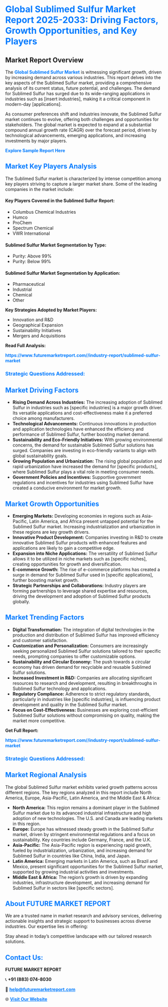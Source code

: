 <h1 style="color: #007BFF;">Global Sublimed Sulfur Market Report 2025-2033: Driving Factors, Growth Opportunities, and Key Players</h1>

<section id="overview">
<h2>Market Report Overview</h2>
<p>The <a href="https://www.futuremarketreport.com//industry-report/sublimed-sulfur-market" style="color: #007BFF; text-decoration: none;"><strong>Global Sublimed Sulfur Market</strong></a> is witnessing significant growth, driven by increasing demand across various industries. This report delves into the key aspects of the Sublimed Sulfur market, providing a comprehensive analysis of its current status, future potential, and challenges. The demand for Sublimed Sulfur has surged due to its wide-ranging applications in industries such as [insert industries], making it a critical component in modern-day [applications].</p>
<p>As consumer preferences shift and industries innovate, the Sublimed Sulfur market continues to evolve, offering both challenges and opportunities for stakeholders. The global market is expected to expand at a substantial compound annual growth rate (CAGR) over the forecast period, driven by technological advancements, emerging applications, and increasing investments by major players.</p>
</section>

<section id="overview">
<p><a href="https://www.futuremarketreport.com//request-sample/reportId=92610" style="color: #007BFF; text-decoration: none;"><strong>Explore Sample Report Here</strong></a></p>
</section>

<section id="key-players">
<h2 style="color: #007BFF;">Market Key Players Analysis</h2>
<p>The Sublimed Sulfur market is characterized by intense competition among key players striving to capture a larger market share. Some of the leading companies in the market include:</p>
<h4>Key Players Covered in the Sublimed Sulfur Report:</h4>
<ul><li>Columbus Chemical Industries</li><li>Humco</li><li>ProChem</li><li>Spectrum Chemical</li><li>VWR International</li></ul>
<h4>Sublimed Sulfur Market Segmentation by Type:</h4>
<ul><li>Purity: Above 99%</li><li>Purity: Below 99%</li></ul>

<h4>Sublimed Sulfur Market Segmentation by Application:</h4>
<ul><li>Pharmaceutical</li><li>Industrial</li><li>Chemical</li><li>Other</li></ul>
<p><strong>Key Strategies Adopted by Market Players:</strong></p>
<ul>
<li>Innovation and R&D</li>
<li>Geographical Expansion</li>
<li>Sustainability Initiatives</li>
<li>Mergers and Acquisitions</li>
</ul>
</section>

<section>
<p><strong>Read Full Analysis: </strong></p><a href="https://www.futuremarketreport.com//industry-report/sublimed-sulfur-market" style="color: #007BFF; text-decoration: none;"><strong>https://www.futuremarketreport.com//industry-report/sublimed-sulfur-market</strong></a>
<h3 style="color: #007BFF;">Strategic Questions Addressed:</h3>
</section>

<section id="driving-factors">
<h2 style="color: #007BFF;">Market Driving Factors</h2>
<ul>
<li><strong>Rising Demand Across Industries:</strong> The increasing adoption of Sublimed Sulfur in industries such as [specific industries] is a major growth driver. Its versatile applications and cost-effectiveness make it a preferred choice among manufacturers.</li>
<li><strong>Technological Advancements:</strong> Continuous innovations in production and application technologies have enhanced the efficiency and performance of Sublimed Sulfur, further boosting market demand.</li>
<li><strong>Sustainability and Eco-Friendly Initiatives:</strong> With growing environmental concerns, the demand for sustainable Sublimed Sulfur solutions has surged. Companies are investing in eco-friendly variants to align with global sustainability goals.</li>
<li><strong>Growing Population and Urbanization:</strong> The rising global population and rapid urbanization have increased the demand for [specific products], where Sublimed Sulfur plays a vital role in meeting consumer needs.</li>
<li><strong>Government Policies and Incentives:</strong> Supportive government regulations and incentives for industries using Sublimed Sulfur have created a conducive environment for market growth.</li>
</ul>
</section>

<section id="growth-opportunities">
<h2 style="color: #007BFF;">Market Growth Opportunities</h2>
<ul>
<li><strong>Emerging Markets:</strong> Developing economies in regions such as Asia-Pacific, Latin America, and Africa present untapped potential for the Sublimed Sulfur market. Increasing industrialization and urbanization in these regions are key growth drivers.</li>
<li><strong>Innovative Product Development:</strong> Companies investing in R&D to create innovative Sublimed Sulfur products with enhanced features and applications are likely to gain a competitive edge.</li>
<li><strong>Expansion into Niche Applications:</strong> The versatility of Sublimed Sulfur allows it to be utilized in niche markets such as [specific niches], creating opportunities for growth and diversification.</li>
<li><strong>E-commerce Growth:</strong> The rise of e-commerce platforms has created a surge in demand for Sublimed Sulfur used in [specific applications], further boosting market growth.</li>
<li><strong>Strategic Partnerships and Collaborations:</strong> Industry players are forming partnerships to leverage shared expertise and resources, driving the development and adoption of Sublimed Sulfur products globally.</li>
</ul>
</section>

<section id="trending-factors">
<h2 style="color: #007BFF;">Market Trending Factors</h2>
<ul>
<li><strong>Digital Transformation:</strong> The integration of digital technologies in the production and distribution of Sublimed Sulfur has improved efficiency and customer satisfaction.</li>
<li><strong>Customization and Personalization:</strong> Consumers are increasingly seeking personalized Sublimed Sulfur solutions tailored to their specific needs, prompting companies to offer customizable options.</li>
<li><strong>Sustainability and Circular Economy:</strong> The push towards a circular economy has driven demand for recyclable and reusable Sublimed Sulfur solutions.</li>
<li><strong>Increased Investment in R&D:</strong> Companies are allocating significant resources to research and development, resulting in breakthroughs in Sublimed Sulfur technology and applications.</li>
<li><strong>Regulatory Compliance:</strong> Adherence to strict regulatory standards, particularly in industries like [specific industries], is influencing product development and quality in the Sublimed Sulfur market.</li>
<li><strong>Focus on Cost-Effectiveness:</strong> Businesses are exploring cost-efficient Sublimed Sulfur solutions without compromising on quality, making the market more competitive.</li>
</ul>
</section>

<section>
<p><strong>Get Full Report: </strong></p><a href="https://www.futuremarketreport.com//industry-report/sublimed-sulfur-market" style="color: #007BFF; text-decoration: none;"><strong>https://www.futuremarketreport.com//industry-report/sublimed-sulfur-market</strong></a>
<h3 style="color: #007BFF;">Strategic Questions Addressed:</h3>
</section>


<section id="regional-analysis">
<h2 style="color: #007BFF;">Market Regional Analysis</h2>
<p>The global Sublimed Sulfur market exhibits varied growth patterns across different regions. The key regions analyzed in this report include North America, Europe, Asia-Pacific, Latin America, and the Middle East & Africa:</p>
<ul>
<li><strong>North America:</strong> This region remains a dominant player in the Sublimed Sulfur market due to its advanced industrial infrastructure and high adoption of new technologies. The U.S. and Canada are leading markets in this region.</li>
<li><strong>Europe:</strong> Europe has witnessed steady growth in the Sublimed Sulfur market, driven by stringent environmental regulations and a focus on sustainability. Key countries include Germany, France, and the U.K.</li>
<li><strong>Asia-Pacific:</strong> The Asia-Pacific region is experiencing rapid growth, fueled by industrialization, urbanization, and increasing demand for Sublimed Sulfur in countries like China, India, and Japan.</li>
<li><strong>Latin America:</strong> Emerging markets in Latin America, such as Brazil and Mexico, present significant opportunities for the Sublimed Sulfur market, supported by growing industrial activities and investments.</li>
<li><strong>Middle East & Africa:</strong> The region’s growth is driven by expanding industries, infrastructure development, and increasing demand for Sublimed Sulfur in sectors like [specific sectors].</li>
</ul>
</section>

<footer>
<h2 style="color: #007BFF;">About FUTURE MARKET REPORT</h2>
<p>We are a trusted name in market research and advisory services, delivering actionable insights and strategic support to businesses across diverse industries. Our expertise lies in offering:</p>

<p>Stay ahead in today’s competitive landscape with our tailored research solutions.</p>

<h2 style="color: #007BFF;">Contact Us:</h2>
<p><strong>FUTURE MARKET REPORT</strong></p>
<p>📞 <strong>+91 (883) 074-8030</strong></p>
<p>📧 <strong><a href="mailto:help@futuremarketreport.com" style="color: #007BFF;">help@futuremarketreport.com</a></strong></p>
<p>🌐 <strong><a href="https://www.futuremarketreport.com/" style="color: #007BFF;">Visit Our Website</a></strong></p>
</footer>